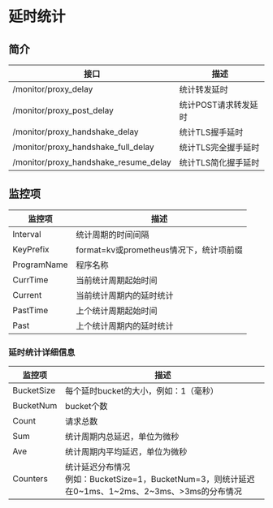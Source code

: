 # 延时统计

## 简介

| 接口                                  | 描述              |
| ------------------------------------- | ----------------- |
| /monitor/proxy_delay                  | 统计转发延时        |
| /monitor/proxy_post_delay             | 统计POST请求转发延时 |
| /monitor/proxy_handshake_delay        | 统计TLS握手延时     |
| /monitor/proxy_handshake_full_delay   | 统计TLS完全握手延时  |
| /monitor/proxy_handshake_resume_delay | 统计TLS简化握手延时  |

## 监控项

| 监控项       | 描述                  |
| ----------- | -------------------- |
| Interval    | 统计周期的时间间隔      |
| KeyPrefix   | format=kv或prometheus情况下，统计项前缀 |
| ProgramName | 程序名称              |
| CurrTime    | 当前统计周期起始时间    |
| Current     | 当前统计周期内的延时统计 |
| PastTime    | 上个统计周期起始时间    |
| Past        | 上个统计周期内的延时统计 |

### 延时统计详细信息

| 监控项      | 描述                              |
| ---------- | -------------------------------- |
| BucketSize | 每个延时bucket的大小，例如：1（毫秒） |
| BucketNum  | bucket个数                        |
| Count      | 请求总数                           |
| Sum        | 统计周期内总延迟，单位为微秒          |
| Ave        | 统计周期内平均延迟，单位为微秒         |
| Counters   | 统计延迟分布情况<br>例如：BucketSize=1，BucketNum=3，则统计延迟在0~1ms、1~2ms、2~3ms、>3ms的分布情况 |

